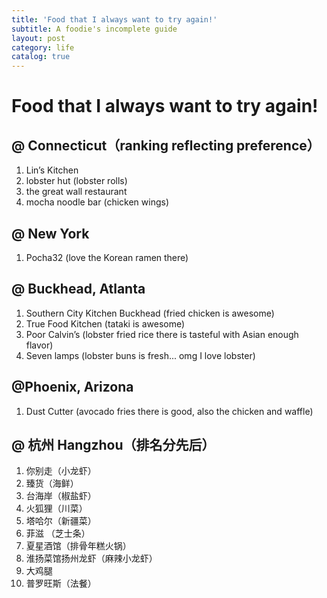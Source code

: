 ```yaml
---
title: 'Food that I always want to try again!'
subtitle: A foodie's incomplete guide 
layout: post
category: life
catalog: true
---
```

# Food that I always want to try again!

## @ Connecticut（ranking reflecting preference）
1. Lin’s Kitchen
2. lobster hut (lobster rolls)
3. the great wall restaurant
4. mocha noodle bar (chicken wings)

## @ New York
1. Pocha32 (love the Korean ramen there)

## @ Buckhead, Atlanta 
1. Southern City Kitchen Buckhead (fried chicken is awesome)
2. True Food Kitchen (tataki is awesome)
3. Poor Calvin’s (lobster fried rice there is tasteful with Asian enough flavor) 
4. Seven lamps (lobster buns is fresh... omg I love lobster)

## @Phoenix, Arizona
1. Dust Cutter (avocado fries there is good, also the chicken and waffle)

## @ 杭州 Hangzhou（排名分先后）
1. 你别走（小龙虾）
2. 臻货（海鲜）
3. 台海岸（椒盐虾）
4. 火狐狸（川菜）
5. 塔哈尔（新疆菜）
6. 菲滋 （芝士条）
7. 夏星酒馆（排骨年糕火锅）
8. 淮扬菜馆扬州龙虾（麻辣小龙虾）
9. 大鸡腿
10. 普罗旺斯（法餐）
